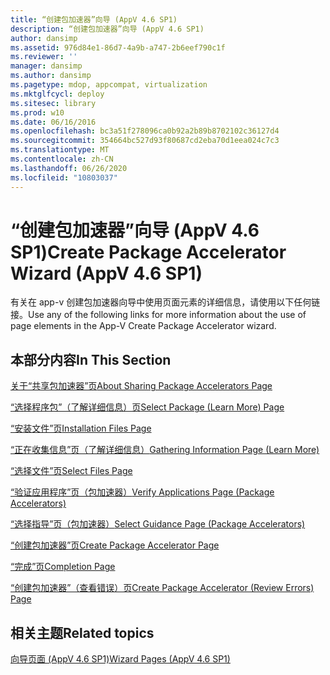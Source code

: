 ```yaml
---
title: “创建包加速器”向导 (AppV 4.6 SP1)
description: “创建包加速器”向导 (AppV 4.6 SP1)
author: dansimp
ms.assetid: 976d84e1-86d7-4a9b-a747-2b6eef790c1f
ms.reviewer: ''
manager: dansimp
ms.author: dansimp
ms.pagetype: mdop, appcompat, virtualization
ms.mktglfcycl: deploy
ms.sitesec: library
ms.prod: w10
ms.date: 06/16/2016
ms.openlocfilehash: bc3a51f278096ca0b92a2b89b8702102c36127d4
ms.sourcegitcommit: 354664bc527d93f80687cd2eba70d1eea024c7c3
ms.translationtype: MT
ms.contentlocale: zh-CN
ms.lasthandoff: 06/26/2020
ms.locfileid: "10803037"
---
```

# <span data-ttu-id="2734b-103">“创建包加速器”向导 (AppV 4.6 SP1)</span><span class="sxs-lookup"><span data-stu-id="2734b-103">Create Package Accelerator Wizard (AppV 4.6 SP1)</span></span>


<span data-ttu-id="2734b-104">有关在 app-v 创建包加速器向导中使用页面元素的详细信息，请使用以下任何链接。</span><span class="sxs-lookup"><span data-stu-id="2734b-104">Use any of the following links for more information about the use of page elements in the App-V Create Package Accelerator wizard.</span></span>

## <span data-ttu-id="2734b-105">本部分内容</span><span class="sxs-lookup"><span data-stu-id="2734b-105">In This Section</span></span>


<a href="" id="about-sharing-package-accelerators-page"></a>[<span data-ttu-id="2734b-106">关于“共享包加速器”页</span><span class="sxs-lookup"><span data-stu-id="2734b-106">About Sharing Package Accelerators Page</span></span>](about-sharing-package-accelerators-page.md)  

<a href="" id="select-package--learn-more--page"></a>[<span data-ttu-id="2734b-107">“选择程序包”（了解详细信息）页</span><span class="sxs-lookup"><span data-stu-id="2734b-107">Select Package (Learn More) Page</span></span>](select-package--learn-more--page.md)  

<a href="" id="installation-files-page"></a>[<span data-ttu-id="2734b-108">“安装文件”页</span><span class="sxs-lookup"><span data-stu-id="2734b-108">Installation Files Page</span></span>](installation-files-page.md)  

<a href="" id="gathering-information-page--learn-more-"></a>[<span data-ttu-id="2734b-109">“正在收集信息”页（了解详细信息）</span><span class="sxs-lookup"><span data-stu-id="2734b-109">Gathering Information Page (Learn More)</span></span>](gathering-information-page--learn-more-.md)  

<a href="" id="select-files-page"></a>[<span data-ttu-id="2734b-110">“选择文件”页</span><span class="sxs-lookup"><span data-stu-id="2734b-110">Select Files Page</span></span>](select-files-page.md)  

<a href="" id="verify-applications-page--package-accelerators-"></a>[<span data-ttu-id="2734b-111">“验证应用程序”页（包加速器）</span><span class="sxs-lookup"><span data-stu-id="2734b-111">Verify Applications Page (Package Accelerators)</span></span>](verify-applications-page--package-accelerators-.md)  

<a href="" id="select-guidance-page--package-accelerators-"></a>[<span data-ttu-id="2734b-112">“选择指导”页（包加速器）</span><span class="sxs-lookup"><span data-stu-id="2734b-112">Select Guidance Page (Package Accelerators)</span></span>](select-guidance-page--package-accelerators-.md)  

<a href="" id="create-package-accelerator-page"></a>[<span data-ttu-id="2734b-113">“创建包加速器”页</span><span class="sxs-lookup"><span data-stu-id="2734b-113">Create Package Accelerator Page</span></span>](create-package-accelerator-page.md)  

<a href="" id="completion-page"></a>[<span data-ttu-id="2734b-114">“完成”页</span><span class="sxs-lookup"><span data-stu-id="2734b-114">Completion Page</span></span>](completion-page.md)  

<a href="" id="create-package-accelerator--review-errors--page"></a>[<span data-ttu-id="2734b-115">“创建包加速器”（查看错误）页</span><span class="sxs-lookup"><span data-stu-id="2734b-115">Create Package Accelerator (Review Errors) Page</span></span>](create-package-accelerator--review-errors--page.md)  

## <span data-ttu-id="2734b-116">相关主题</span><span class="sxs-lookup"><span data-stu-id="2734b-116">Related topics</span></span>


[<span data-ttu-id="2734b-117">向导页面 (AppV 4.6 SP1)</span><span class="sxs-lookup"><span data-stu-id="2734b-117">Wizard Pages (AppV 4.6 SP1)</span></span>](wizard-pages--appv-46-sp1-.md)

 

 





